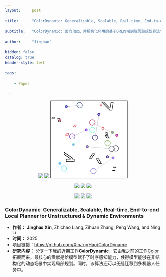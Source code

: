 ```yaml
---
layout:     post

title:      "ColorDynamic: Generalizable, Scalable, Real-time, End-to-end Local Planner for Unstructured & Dynamic Environments"

subtitle:   "ColorDynamic: 面向动态、非机构化环境的基于DRL的端到端局部规划算法"

author:     "Jinghao"

hidden: false
catalog: true
header-style: text

tags:

    - Paper

---
```

<p align="center">
  <img src="https://github.com/XinJingHao/Images/blob/main/Sparrow_V2/case2.gif" width="250" />
  <img src="https://github.com/XinJingHao/Images/blob/main/Sparrow_V2/case_cd.gif" width="250" />
  <img src="https://github.com/XinJingHao/Images/blob/main/Sparrow_V3/N10.gif" width="250" />
</p>

<p align="center">
  <img src="https://github.com/XinJingHao/Images/blob/main/ColorDynamic/warehouse1.gif" width="250" />
  <img src="https://github.com/XinJingHao/Images/blob/main/ColorDynamic/warehouse2.gif" width="250" />
  <img src="https://github.com/XinJingHao/Images/blob/main/ColorDynamic/warehouse3.gif" width="250" />
</p>

<p align="center">
  <img src="https://github.com/XinJingHao/Images/blob/main/Sparrow_V2/real1.gif" width="250" />
  <img src="https://github.com/XinJingHao/Images/blob/main/Sparrow_V2/real2.gif" width="250" />
  <img src="https://github.com/XinJingHao/Images/blob/main/Sparrow_V2/real3.gif" width="250" />
</p>


### ColorDynamic: Generalizable, Scalable, Real-time, End-to-end Local Planner for Unstructured & Dynamic Environments

- **作者：** **Jinghao Xin**, Zhichao Liang, Zihuan Zhang, Peng Wang, and Ning Li
- **时间：** 2025
- 项目链接：https://github.com/XinJingHao/ColorDynamic
- **研究内容：** 分享一下我的近期工作**ColorDynamic**，它由我之前的工作[Color](https://link.zhihu.com/?target=https%3A//www.sciencedirect.com/science/article/abs/pii/S0952197624018840)拓展而来，最核心的贡献是给模型赋予了时序感知能力，使得模型能够在非结构化的动态场景中实现局部规划。同时，该算法还可以无缝迁移到多机器人任务中。